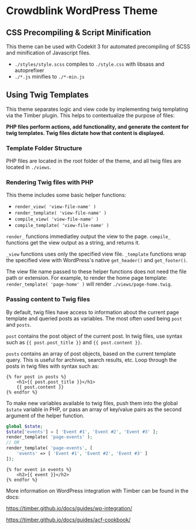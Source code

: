# Crowdblink WordPress Theme

## CSS Precompiling & Script Minification

This theme can be used with Codekit 3 for automated precompiling of SCSS and minification of Javascript files.

* `./styles/style.scss` compiles to `./style.css` with libsass and autoprefixer
* `./*.js` minifies to `./*-min.js`

## Using Twig Templates

This theme separates logic and view code by implementing twig templating via the Timber plugin. This helps to contextualize the purpose of files: 

**PHP files perform actions, add functionality, and generate the content for twig templates. Twig files dictate how that content is displayed.**

### Template Folder Structure

PHP files are located in the root folder of the theme, and all twig files are located in `./views`.

### Rendering Twig files with PHP

This theme includes some basic helper functions: 
* `render_view( 'view-file-name' )`
* `render_template( 'view-file-name' )`
* `compile_view( 'view-file-name' )`
* `compile_template( 'view-file-name' )`

`render_` functions immediatley output the view to the page. `compile_` functions get the view output as a string, and returns it.

`_view` functions uses only the specified view file. `_template` functions wrap the specified view with WordPress's native `get_header()` and `get_footer()`.

The view file name passed to these helper functions does not need the file path or extension. For example, to render the home page template: `render_template( 'page-home' )` will render `./views/page-home.twig`.

### Passing content to Twig files

By default, twig files have access to information about the current page template and queried posts as variables. The most often used being `post` and `posts`. 

`post` contains the post object of the current post. In twig files, use syntax such as `{{ post.post_title }}` and `{{ post.content }}`.

`posts` contains an array of post objects, based on the current template query. This is useful for archives, search results, etc. Loop through the posts in twig files with syntax such as:
```twig
{% for post in posts %}
	<h1>{{ post.post_title }}</h1>
	{{ post.content }}
{% endfor %}
```

To make new variables available to twig files, push them into the global `$state` variable in PHP, or pass an array of key/value pairs as the second argument of the helper function.

```php
global $state;
$state['events'] = [ 'Event #1', 'Event #2', 'Event #3' ];
render_template( 'page-events' );
// OR
render_template( 'page-events', [
	'events' => [ 'Event #1', 'Event #2', 'Event #3' ]
]);
```

```twig
{% for event in events %}
	<h2>{{ event }}</h2>
{% endfor %}
```

More information on WordPress integration with Timber can be found in the docs:

https://timber.github.io/docs/guides/wp-integration/

https://timber.github.io/docs/guides/acf-cookbook/